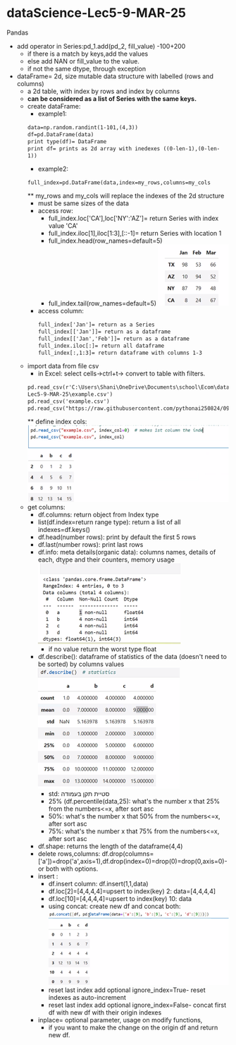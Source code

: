 # dataScience-Lec5-9-MAR-25
Pandas
* add operator in Series:pd_1.add(pd_2, fill_value) -100+200
  * if there is a match by keys,add the values
  * else add NAN or fill_value to the value.
  * if not the same dtype, through exception
* dataFrame= 2d, size mutable data structure with labelled (rows and columns)
  * a 2d table, with index by rows and index by columns
  * **can be considered as a list of Series with the same keys.**
  * create dataFrame:
    * example1:
    ```
    data=np.random.randint(1-101,(4,3))
    df=pd.DataFrame(data)
    print type(df)= DataFrame
    print df= prints as 2d array with inedexes ((0-len-1),(0-len-1))
    ```
    * example2:
    ```
    full_index=pd.DataFrame(data,index=my_rows,columns=my_cols
    ```
    ** my_rows and my_cols will replace the indexes of the 2d structure
    * must be same sizes of the data
    * access row:
      * full_index.loc['CA'],loc['NY':'AZ']= return Series with index value 'CA'
      * full_index.iloc[1],iloc[1:3],[::-1]= return Series with location 1
      * full_index.head(row_names=default=5)
      * full_index.tail(row_names=default=5)
      ![img.png](img.png)
    * access column: 
      ```
      full_index['Jan']= return as a Series
      full_index[['Jan']]= return as a dataframe
      full_index[['Jan','Feb']]= return as a dataframe
      full_index.iloc[:]= return all dataframe
      full_index[:,1:3]= return dataframe with columns 1-3
      ```
  * import data from file csv
    * in Excel: select cells->ctrl+t-> convert to table with filters.
    ```
    pd.read_csv(r'C:\Users\Shani\OneDrive\Documents\school\Ecom\dataScience\dataScience-Lec5-9-MAR-25\example.csv')
    pd.read_csv('example.csv')
    pd.read_csv("https://raw.githubusercontent.com/pythonai250824/09.03.2025/main/example.csv")
    ```
    ** define index cols:
   ![img_1.png](img_1.png)
  * get columns:
    * df.columns: return object from Index type
    * list(df.index=return range type): return a list of all indexes=df.keys()
    * df.head(number rows): print by default the first 5 rows
    * df.last(number rows): print last rows
    * df.info: meta details(organic data): columns names, details of each, dtype and their counters, memory usage
    ![img_2.png](img_2.png)
      * if no value return the worst type float
    * df.describe(): dataframe of statistics of the data (doesn't need to be sorted) by columns values  
    ![img_3.png](img_3.png)
      * std: סטיית תקן בעמודה
      * 25% (df.percentile(data,25): what's the number x that 25% from the numbers<=x, after sort asc
      * 50%: what's the number x that 50% from the numbers<=x, after sort asc
      * 75%: what's the number x that 75% from the numbers<=x, after sort asc
    * df.shape: returns the length of the dataframe(4,4)
    * delete rows,columns: df.drop(columns=['a'])=drop('a',axis=1),df.drop(index=0)=drop(0)=drop(0,axis=0)- or both with options.
    * insert : 
      * df.insert column: df.insert(1,1,data)
      * df.loc[2]=[4,4,4,4]=upsert to index(key) 2: data=[4,4,4,4]
      * df.loc[10]=[4,4,4,4]=upsert to index(key) 10: data
      * using concat: create new df and concat both:
      ![img_4.png](img_4.png)
      * reset last index add optional ignore_index=True- reset indexes as auto-increment
      * reset last index add optional ignore_index=False- concat first df with new df with their origin indexes
    * inplace= optional parameter, usage on modify functions,
      * if you want to make the change on the origin df and return new df. 
